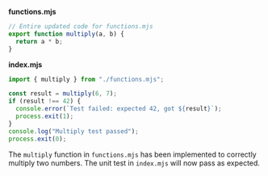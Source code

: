 **functions.mjs**

```js
// Entire updated code for functions.mjs
export function multiply(a, b) {
  return a * b;
}
```

**index.mjs**

```js
import { multiply } from "./functions.mjs";

const result = multiply(6, 7);
if (result !== 42) {
  console.error(`Test failed: expected 42, got ${result}`);
  process.exit(1);
}
console.log("Multiply test passed");
process.exit(0);
```

The `multiply` function in `functions.mjs` has been implemented to correctly multiply two numbers. The unit test in `index.mjs` will now pass as expected.